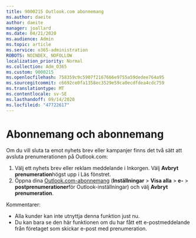 ```yaml
---
title: 9000215 Outlook.com abonnemang
ms.author: daeite
author: daeite
manager: joallard
ms.date: 04/21/2020
ms.audience: Admin
ms.topic: article
ms.service: o365-administration
ROBOTS: NOINDEX, NOFOLLOW
localization_priority: Normal
ms.collection: Adm_O365
ms.custom: 9000215
ms.openlocfilehash: 758359c9c5907f2167666e9755a59dedee764a95
ms.sourcegitcommit: c6692ce0fa1358ec3529e59ca0ecdfdea4cdc759
ms.translationtype: MT
ms.contentlocale: sv-SE
ms.lasthandoff: 09/14/2020
ms.locfileid: "47722617"
---
```

# <a name="subscriptions-and-unsubscribing"></a>Abonnemang och abonnemang

Om du vill sluta ta emot nyhets brev eller kampanjer finns det två sätt att avsluta prenumerationen på Outlook.com:

1. Välj ett nyhets brev eller reklam meddelande i Inkorgen. Välj **Avbryt prenumeration**högst upp i Läs fönstret.
2. Öppna dina [Outlook.com-abonnemang](https://outlook.live.com/mail/options/mail/brandsSubscriptions) (**Inställningar**  >  **Visa alla**  >  **e-**  >  **postprenumerationer**för Outlook-inställningar) och välj **Avbryt prenumeration**.

Kommentarer:

- Alla kunder kan inte utnyttja denna funktion just nu.
- Du kan bara se den här funktionen om du har fått ett e-postmeddelande från företaget som skickar e-post med prenumeration.